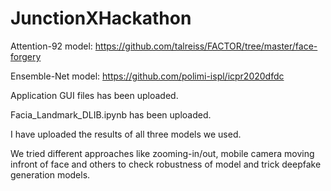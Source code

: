 # JunctionXHackathon

Attention-92 model:
https://github.com/talreiss/FACTOR/tree/master/face-forgery

Ensemble-Net model:
https://github.com/polimi-ispl/icpr2020dfdc

Application GUI files has been uploaded.

Facia_Landmark_DLIB.ipynb has been uploaded.

I have uploaded the results of all three models we used. 

We tried different approaches like zooming-in/out, mobile camera moving infront of face and others to 
check robustness of model and trick deepfake generation models.
